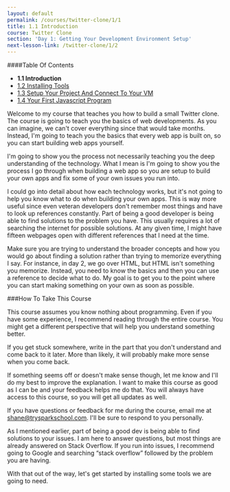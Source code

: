 ```yaml
---
layout: default
permalink: /courses/twitter-clone/1/1
title: 1.1 Introduction
course: Twitter Clone
section: 'Day 1: Getting Your Development Environment Setup'
next-lesson-link: /twitter-clone/1/2
---
```


####Table Of Contents

- **1.1 Introduction**
- [1.2 Installing Tools](/courses/twitter-clone/1/2)
- [1.3 Setup Your Project And Connect To Your VM](/courses/twitter-clone/1/3)
- [1.4 Your First Javascript Program](/courses/twitter-clone/1/4)

Welcome to my course that teaches you how to build a small Twitter clone.  The course is going to teach you the basics of web developments.  As you can imagine, we can't cover everything since that would take months.  Instead, I'm going to teach you the basics that every web app is built on, so you can start building web apps yourself.

I'm going to show you the process not necessarily teaching you the deep understanding of the technology.  What I mean is I'm going to show you the process I go through when building a web app so you are setup to build your own apps and fix some of your own issues you run into.

I could go into detail about how each technology works, but it's not going to help you know what to do when building your own apps.  This is way more useful since even veteran developers don't remember most things and have to look up references constantly.  Part of being a good developer is being able to find solutions to the problem you have.  This usually requires a lot of searching the internet for possible solutions.  At any given time, I might have fifteen webpages open with different references that I need at the time.

Make sure you are trying to understand the broader concepts and how you would go about finding a solution rather than trying to memorize everything I say.  For instance, in day 2, we go over HTML, but HTML isn't something you memorize.  Instead, you need to know the basics and then you can use a reference to decide what to do.  My goal is to get you to the point where you can start making something on your own as soon as possible.

###How To Take This Course

This course assumes you know nothing about programming.  Even if you have some experience, I recommend reading through the entire course.  You might get a different perspective that will help you understand something better.

If you get stuck somewhere, write in the part that you don't understand and come back to it later.  More than likely, it will probably make more sense when you come back.

If something seems off or doesn't make sense though, let me know and I'll do my best to improve the explanation.  I want to make this course as good as I can be and your feedback helps me do that.  You will always have access to this course, so you will get all updates as well.

If you have questions or feedback for me during the course, email me at shane@trysparkschool.com.  I'll be sure to respond to you personally.

As I mentioned earlier, part of being a good dev is being able to find solutions to your issues.  I am here to answer questions, but most things are already answered on Stack Overflow.  If you run into issues, I recommend going to Google and searching “stack overflow” followed by the problem you are having.

With that out of the way, let's get started by installing some tools we are going to need.
